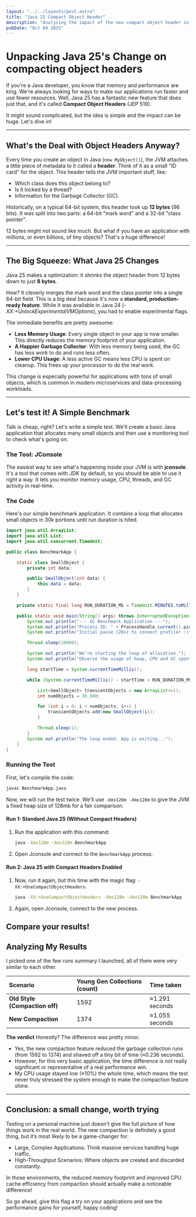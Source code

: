 ```yaml
---
layout: "../../layouts/post.astro"
title: "Java 25 Compact Object Header"
description: "Analyzing the impact of the new compact object header in Java 25 on memory usage and performance."
pubDate: "Oct 04 2025"
---
```


# Unpacking Java 25's Change on compacting object headers

If you're a Java developer, you know that memory and performance are king. We're always looking for ways to make our applications run faster and use fewer resources. Well, Java 25 has a fantastic new feature that does just that, and it's called **Compact Object Headers** (JEP 519).

It might sound complicated, but the idea is simple and the impact can be huge. Let's dive in!

---

## What's the Deal with Object Headers Anyway?

Every time you create an object in Java (`new MyObject()`), the JVM attaches a little piece of metadata to it called a **header**. Think of it as a small "ID card" for the object. This header tells the JVM important stuff, like:

- Which class does this object belong to?
- Is it locked by a thread?
- Information for the Garbage Collector (GC).

Historically, on a typical 64-bit system, this header took up **12 bytes** (96 bits). It was split into two parts: a 64-bit "mark word" and a 32-bit "class pointer".

12 bytes might not sound like much. But what if you have an application with millions, or even billions, of tiny objects? That's a huge difference!

---

## The Big Squeeze: What Java 25 Changes

Java 25 makes a optimization: it shrinks the object header from 12 bytes down to just **8 bytes**.

How? It cleverly merges the mark word and the class pointer into a single 64-bit field. This is a big deal because it's now a **standard, production-ready feature**. While it was available in Java 24 (_-XX:+UnlockExperimentalVMOptions_), you had to enable experimental flags.

The immediate benefits are pretty awesome:

- **Less Memory Usage**: Every single object in your app is now smaller. This directly reduces the memory footprint of your application.
- **A Happier Garbage Collector**: With less memory being used, the GC has less work to do and runs less often.
- **Lower CPU Usage**: A less active GC means less CPU is spent on cleanup. This frees up your processor to do the real work.

This change is especially powerful for applications with tons of small objects, which is common in modern microservices and data-processing workloads.

---

## Let's test it! A Simple Benchmark

Talk is cheap, right? Let's write a simple test. We'll create a basic Java application that allocates many small objects and then use a monitoring tool to check what's going on.

### The Tool: JConsole

The easiest way to see what's happening inside your JVM is with **jconsole**. It's a tool that comes with JDK by default, so you should be able to use it right a way. It lets you monitor memory usage, CPU, threads, and GC activity in real-time.

### The Code

Here's our simple benchmark application. It contains a loop that allocates small objects in 30k portions until run duration is hited.

```java
import java.util.ArrayList;
import java.util.List;
import java.util.concurrent.TimeUnit;

public class BenchmarkApp {

    static class SmallObject {
        private int data;

        public SmallObject(int data) {
            this.data = data;
        }
    }

    private static final long RUN_DURATION_MS = TimeUnit.MINUTES.toMillis(2);

    public static void main(String[] args) throws InterruptedException {
        System.out.println("--- GC Benchmark Application ---");
        System.out.println("Process ID: " + ProcessHandle.current().pid());
        System.out.println("Initial pause (20s) to connect profiler :)");

        Thread.sleep(20000);

        System.out.println("We're starting the loop of allocation.");
        System.out.println("Observe the usage of heap, CPU and GC spent time!");

        long startTime = System.currentTimeMillis();

        while (System.currentTimeMillis() - startTime < RUN_DURATION_MS) {

            List<SmallObject> transientObjects = new ArrayList<>();
            int numObjects = 30_000;

            for (int i = 0; i < numObjects; i++) {
                transientObjects.add(new SmallObject(i));
            }

            Thread.sleep(1);
        }
        System.out.println("The loop ended. App is exiting...");
    }
}


```

### Running the Test

First, let's compile the code:

```bash
javac BenchmarkApp.java
```

Now, we will run the test twice. We'll use `-Xms128m -Xmx128m` to give the JVM a fixed heap size of 128mb for a fair comparison.

#### **Run 1: Standard Java 25 (Without Compact Headers)**

1.  Run the application with this command:
    ```bash
    java -Xms128m -Xmx128m BenchmarkApp
    ```
2.  Open Jconsole and connect to the `BenchmarkApp` process.

#### **Run 2: Java 25 with Compact Headers Enabled**

1.  Now, run it again, but this time with the magic flag: `-XX:+UseCompactObjectHeaders`.
    ```bash
    java -XX:+UseCompactObjectHeaders -Xms128m -Xmx128m BenchmarkApp
    ```
2.  Again, open Jconsole, connect to the new process.

Compare your results!
---

## Analyzing My Results
I picked one of the few runs summary I launched, all of them were very similar to each other.

| Scenario                       | Young Gen Collections (count) | Time taken     |
| :----------------------------- | :---------------------------- | :------------- |
| **Old Style (Compaction off)** | 1592                          | ≈1.291 seconds |
| **New Compaction**             | 1374                          | ≈1.055 seconds |

**The verdict**
Honestly? The difference was pretty minor.
- Yes, the new compaction feature reduced the garbage collection runs (from 1592 to 1374) and shaved off a tiny bit of time (≈0.236 seconds).
- However, for this very basic application, the time difference is not really significant or representative of a real performance win.
- My CPU usage stayed low (≈10%) the whole time, which means the test never truly stressed the system enough to make the compaction feature shine.

---

## Conclusion: a small change, worth trying

Testing on a personal machine just doesn't give the full picture of how things work in the real world. The new compaction is definitely a good thing, but it’s most likely to be a game-changer for:
- Large, Complex Applications: Think massive services handling huge traffic.
- High-Throughput Scenarios: Where objects are created and discarded constantly.

In those environments, the reduced memory footprint and improved CPU cache efficiency from compaction should actually make a noticeable difference!

So go ahead, give this flag a try on your applications and see the performance gains for yourself, happy coding!
